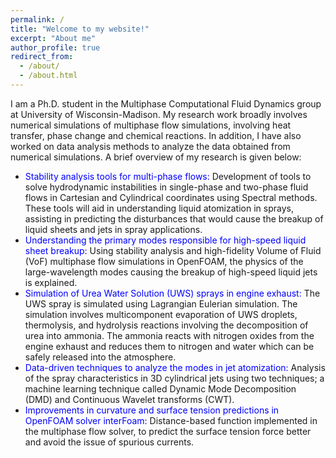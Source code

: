 ```yaml
---
permalink: /
title: "Welcome to my website!"
excerpt: "About me"
author_profile: true
redirect_from: 
  - /about/
  - /about.html
---
```


I am a Ph.D. student in the Multiphase Computational Fluid Dynamics group at University of Wisconsin-Madison. My research work broadly involves numerical simulations of multiphase flow simulations, involving heat transfer, phase change and chemical reactions. In addition, I have also worked on data analysis methods to analyze the data obtained from numerical simulations. A brief overview of my research is given below:
* <span style="color:blue">Stability analysis tools for multi-phase flows: </span> Development of tools to solve hydrodynamic instabilities in
single-phase and two-phase fluid flows in Cartesian and Cylindrical coordinates using Spectral methods. These tools will aid in understanding liquid atomization in sprays, assisting in predicting the disturbances that would cause the breakup of liquid sheets and jets in spray applications.
* <span style="color:blue">Understanding the primary modes responsible for high-speed liquid sheet breakup:</span> Using stability analysis and high-fidelity Volume of Fluid (VoF) multiphase flow simulations in OpenFOAM, the physics of the large-wavelength modes causing the breakup of high-speed liquid jets is explained.
* <span style="color:blue">Simulation of Urea Water Solution (UWS) sprays in engine exhaust:</span> The UWS spray is simulated using Lagrangian Eulerian simulation. The simulation involves multicomponent evaporation of UWS droplets, thermolysis, and hydrolysis reactions involving the decomposition of urea into ammonia. The ammonia reacts with nitrogen oxides from the engine exhaust and reduces them to nitrogen and water which can be safely released into the atmosphere.
* <span style="color:blue">Data-driven techniques to analyze the modes in jet atomization:</span> Analysis of the spray characteristics in 3D
cylindrical jets using two techniques; a machine learning technique called Dynamic Mode Decomposition (DMD) and
Continuous Wavelet transforms (CWT).
* <span style="color:blue">Improvements in curvature and surface tension predictions in OpenFOAM solver interFoam:</span> Distance-based
function implemented in the multiphase flow solver, to predict the surface tension force better and avoid the issue of spurious currents.
